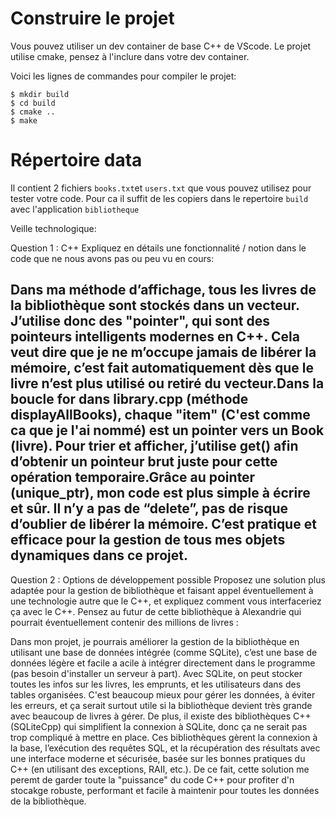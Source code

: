 # Construire le projet
Vous pouvez utiliser un dev container de base C++ de VScode.
Le projet utilise cmake, pensez à l'inclure dans votre dev container.

Voici les lignes de commandes pour compiler le projet:
```
$ mkdir build
$ cd build
$ cmake ..
$ make
```

# Répertoire data

Il contient 2 fichiers `books.txt`et `users.txt` que vous pouvez utilisez pour tester votre code.
Pour ca il suffit de les copiers dans le repertoire `build` avec l'application `bibliotheque`

Veille technologique:

Question 1 : C++
Expliquez en détails une fonctionnalité / notion dans le code que ne nous avons pas ou peu vu en cours:

Dans ma méthode d’affichage, tous les livres de la bibliothèque sont stockés dans un vecteur. J’utilise donc des 
"pointer", qui sont des pointeurs intelligents modernes en C++. Cela veut dire que je ne m’occupe jamais de
libérer la mémoire, c’est fait automatiquement dès que le livre n’est plus utilisé ou retiré du vecteur.Dans la 
boucle for dans library.cpp (méthode displayAllBooks), chaque "item" (C'est comme ca que je l'ai nommé) est un 
pointer vers un Book (livre). Pour trier et afficher, j’utilise get() afin d’obtenir un pointeur brut juste pour 
cette opération temporaire.Grâce au pointer (unique_ptr), mon code est plus simple à écrire et sûr. Il n’y a pas 
de “delete”, pas de risque d’oublier de libérer la mémoire. C’est pratique et efficace pour la gestion de tous mes 
objets dynamiques dans ce projet.​
----------------------------------------------------------------------------------------------------------------------------
Question 2 : Options de développement possible
Proposez une solution plus adaptée pour la gestion de bibliothèque et faisant appel éventuellement à une technologie autre que le C++, et expliquez comment vous interfaceriez ça avec le C++. Pensez au futur de cette bibliothèque à Alexandrie qui pourrait éventuellement contenir des millions de livres : 

Dans mon projet, je pourrais améliorer la gestion de la bibliothèque en utilisant une base de données intégrée (comme SQLite), c’est une base de données légère et facile a acile à intégrer directement dans le programme (pas besoin d'installer un serveur à part). Avec SQLite, on peut stocker toutes les infos sur les livres, les emprunts, et les utilisateurs dans des tables organisées. C'est beaucoup mieux pour gérer les données, à éviter les erreurs, et ça serait surtout utile si la bibliothèque devient très grande avec beaucoup de livres à gérer. De plus, il existe des bibliothèques C++ (SQLiteCpp) qui simplifient la connexion à SQLite, donc ça ne serait pas trop compliqué à mettre en place. Ces bibliothèques gèrent la connexion à la base, l’exécution des requêtes SQL, et la récupération des résultats avec une interface moderne et sécurisée, basée sur les bonnes pratiques du C++ (en utilisant des exceptions, RAII, etc.). De ce fait, cette solution me peremt de garder toute la "puissance" du code C++ pour profiter d'n stocakge robuste, performant et facile à maintenir pour toutes les données de la bibliothèque.